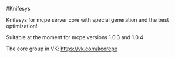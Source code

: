 #Knifesys

Knifesys for mcpe server core with special generation and the best optimization!

Suitable at the moment for mcpe versions 1.0.3 and 1.0.4

The core group in VK: https://vk.com/kcorepe
